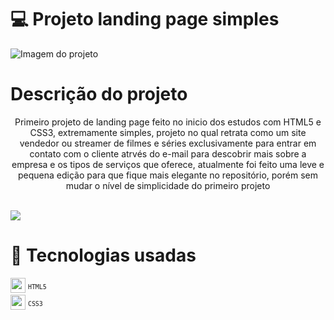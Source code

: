 
# :computer: Projeto landing page simples
![Imagem do projeto](https://user-images.githubusercontent.com/99806060/222709240-c90aab16-b94b-40e4-9d0d-cca67b49bb78.png)

# Descrição do projeto
<p align="center">Primeiro projeto de landing page feito no inicio dos estudos com HTML5 e CSS3, extremamente simples, projeto no qual retrata como um site vendedor ou streamer de filmes
e séries exclusivamente para entrar em contato com o cliente atrvés do e-mail para descobrir mais sobre a empresa e os tipos de serviços que oferece, atualmente foi feito uma leve e pequena edição para que fique mais elegante no repositório, porém sem mudar o nível de simplicidade do primeiro projeto</p><br/>
<a href="https://484irgang.github.io/Landing-page-movies-contact"><img src="https://user-images.githubusercontent.com/99806060/222915583-4b40f3c1-c7f1-4e91-aa3f-37e95e9cd562.png"/></a>


# :hammer: Tecnologias usadas
<img width="24px" height="24px" src="https://user-images.githubusercontent.com/99806060/222713001-88cc525f-00bb-42b0-be50-b4d1bff091b3.png" />  <sup>`HTML5`</sup><br/>
<img width="24px" height="24px" src="https://user-images.githubusercontent.com/99806060/222713129-bf433acc-4a1f-4ca7-81fa-89d874e7c95f.png" />  <sup>`CSS3`</sup>
